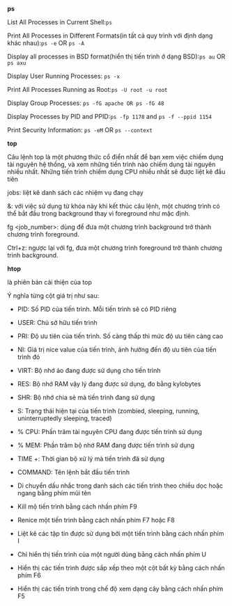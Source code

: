 **ps**

List All Processes in Current Shell:`ps`

Print All Processes in Different Formats(in tất cả quy trình với định dạng khác nhau):`ps -e` OR `ps -A`

Display all processes in BSD format(hiển thị tiến trình ở dạng BSD):`ps au` OR `ps axu`

Display User Running Processes: `ps -x`

Print All Processes Running as Root:`ps -U root -u root`

Display Group Processes: `ps -fG apache OR ps -fG 48`

Display Processes by PID and PPID:`ps -fp 1178` and `ps -f --ppid 1154`

Print Security Information: `ps -eM` OR `ps --context`

**top**

Câu lệnh top là một phương thức cổ điển nhất để bạn xem việc chiếm dụng tài nguyên hệ thống, và xem những tiến trình nào chiếm dụng tài nguyên nhiều nhất. Những tiến trình chiếm dụng CPU nhiều nhất sẽ được liệt kê đầu tiên

jobs: liệt kê danh sách các nhiệm vụ đang chạy

&: với việc sử dụng từ khóa này khi kết thúc câu lệnh, một chương trình có thể bắt đầu trong background thay vì foreground như mặc định.

fg <job_number>: dùng để đưa một chương trình background trở thành chương trình foreground.

Ctrl+z: ngược lại với fg, đưa một chương trình foreground trở thành chương trình background.

**htop**

là phiên bản cải thiện của top

Ý nghĩa từng cột giá trị như sau:

- PID: Số PID của tiến trình. Mỗi tiến trình sẽ có PID riêng

- USER: Chủ sở hữu tiến trình

- PRI: Độ ưu tiên của tiến trình. Số càng thấp thì mức độ ưu tiên càng cao

- NI: Giá trị nice value của tiến trình, ảnh hưởng đến độ ưu tiên của tiến trình đó

- VIRT: Bộ nhớ ảo đang được sử dụng cho tiến trình

- RES: Bộ nhớ RAM vậy lý đang được sử dụng, đo bằng kylobytes

- SHR: Bộ nhớ chia sẻ mà tiến trình đang sử dụng

- S: Trạng thái hiện tại của tiến trình (zombied, sleeping, running, uninterruptedly sleeping, traced)

- % CPU: Phần trăm tài nguyên CPU đang được tiến trình sử dụng

- % MEM: Phần trăm bộ nhớ RAM đang được tiến trình sử dụng

- TIME +: Thời gian bộ xử lý mà tiến trình đã sử dụng

- COMMAND: Tên lệnh bắt đầu tiến trình

- Di chuyển dấu nhắc trong danh sách các tiến trình theo chiều dọc hoặc ngang bằng phím mũi tên

- Kill mộ tiến trình bằng cách nhấn phím F9

- Renice một tiến trình bằng cách nhấn phím F7 hoặc F8

- Liệt kê các tập tin được sử dụng bởi một tiến trình bằng cách nhấn phím I

- Chỉ hiển thị tiến trình của một người dùng bằng cách nhấn phím U

- Hiển thị các tiến trình được sắp xếp theo một cột bất kỳ bằng cách nhấn phím F6

- Hiển thị các tiến trình trong chế độ xem dạng cây bằng cách nhấn phím F5